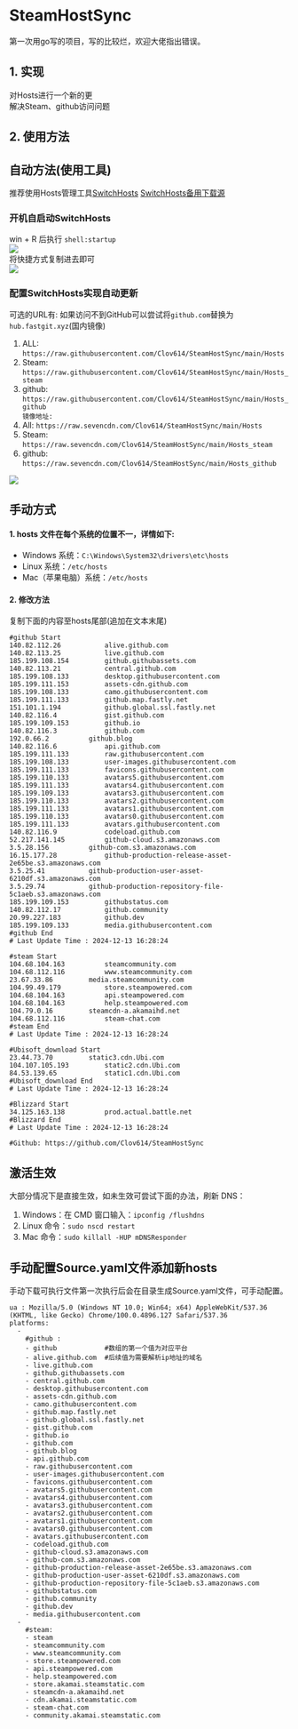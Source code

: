 # SteamHostSync
第一次用go写的项目，写的比较烂，欢迎大佬指出错误。

## 1. 实现
对Hosts进行一个新的更  
解决Steam、github访问问题

## 2. 使用方法
## 自动方法(使用工具)
推荐使用Hosts管理工具[SwitchHosts](https://github.com/oldj/SwitchHosts) 
[SwitchHosts备用下载源](https://nas.iaimi.info/s/nT5pb8jMQp32QwB)
### 开机自启动SwitchHosts
win + R 后执行 `shell:startup`    
![](/img/1.png)  
将快捷方式复制进去即可  
![](/img/2.png)  
### 配置SwitchHosts实现自动更新  
可选的URL有:
如果访问不到GitHub可以尝试将`github.com`替换为`hub.fastgit.xyz`(国内镜像)
1. ALL: `https://raw.githubusercontent.com/Clov614/SteamHostSync/main/Hosts`  
2. Steam: `https://raw.githubusercontent.com/Clov614/SteamHostSync/main/Hosts_steam`  
3. github: `https://raw.githubusercontent.com/Clov614/SteamHostSync/main/Hosts_github`    
`镜像地址:`
4. All: `https://raw.sevencdn.com/Clov614/SteamHostSync/main/Hosts`  
5. Steam: `https://raw.sevencdn.com/Clov614/SteamHostSync/main/Hosts_steam`  
6. github: `https://raw.sevencdn.com/Clov614/SteamHostSync/main/Hosts_github`  

![](/img/3.png)

## 手动方式
#### 1. hosts 文件在每个系统的位置不一，详情如下:
- Windows 系统：`C:\Windows\System32\drivers\etc\hosts`
- Linux 系统：`/etc/hosts`
- Mac（苹果电脑）系统：`/etc/hosts`

#### 2. 修改方法
复制下面的内容至hosts尾部(追加在文本末尾)

```
#github Start
140.82.112.26			alive.github.com
140.82.113.25			live.github.com
185.199.108.154			github.githubassets.com
140.82.113.21			central.github.com
185.199.108.133			desktop.githubusercontent.com
185.199.111.153			assets-cdn.github.com
185.199.108.133			camo.githubusercontent.com
185.199.111.133			github.map.fastly.net
151.101.1.194			github.global.ssl.fastly.net
140.82.116.4			gist.github.com
185.199.109.153			github.io
140.82.116.3			github.com
192.0.66.2			github.blog
140.82.116.6			api.github.com
185.199.111.133			raw.githubusercontent.com
185.199.108.133			user-images.githubusercontent.com
185.199.111.133			favicons.githubusercontent.com
185.199.110.133			avatars5.githubusercontent.com
185.199.111.133			avatars4.githubusercontent.com
185.199.109.133			avatars3.githubusercontent.com
185.199.110.133			avatars2.githubusercontent.com
185.199.111.133			avatars1.githubusercontent.com
185.199.110.133			avatars0.githubusercontent.com
185.199.111.133			avatars.githubusercontent.com
140.82.116.9			codeload.github.com
52.217.141.145			github-cloud.s3.amazonaws.com
3.5.28.156			github-com.s3.amazonaws.com
16.15.177.28			github-production-release-asset-2e65be.s3.amazonaws.com
3.5.25.41			github-production-user-asset-6210df.s3.amazonaws.com
3.5.29.74			github-production-repository-file-5c1aeb.s3.amazonaws.com
185.199.109.153			githubstatus.com
140.82.112.17			github.community
20.99.227.183			github.dev
185.199.109.133			media.githubusercontent.com
#github End
# Last Update Time : 2024-12-13 16:28:24 

#steam Start
104.68.104.163			steamcommunity.com
104.68.112.116			www.steamcommunity.com
23.67.33.86			media.steamcommunity.com
104.99.49.179			store.steampowered.com
104.68.104.163			api.steampowered.com
104.68.104.163			help.steampowered.com
104.79.0.16			steamcdn-a.akamaihd.net
104.68.112.116			steam-chat.com
#steam End
# Last Update Time : 2024-12-13 16:28:24 

#Ubisoft_download Start
23.44.73.70			static3.cdn.Ubi.com
104.107.105.193			static2.cdn.Ubi.com
84.53.139.65			static1.cdn.Ubi.com
#Ubisoft_download End
# Last Update Time : 2024-12-13 16:28:24 

#Blizzard Start
34.125.163.138			prod.actual.battle.net
#Blizzard End
# Last Update Time : 2024-12-13 16:28:24 

#Github: https://github.com/Clov614/SteamHostSync

```

## 激活生效
大部分情况下是直接生效，如未生效可尝试下面的办法，刷新 DNS：
1. Windows：在 CMD 窗口输入：`ipconfig /flushdns`
2. Linux 命令：`sudo nscd restart`
3. Mac 命令：`sudo killall -HUP mDNSResponder`  

## 手动配置Source.yaml文件添加新hosts  
手动下载可执行文件第一次执行后会在目录生成Source.yaml文件，可手动配置。  

```
ua : Mozilla/5.0 (Windows NT 10.0; Win64; x64) AppleWebKit/537.36 (KHTML, like Gecko) Chrome/100.0.4896.127 Safari/537.36
platforms:
  -
    #github :
    - github            #数组的第一个值为对应平台
    - alive.github.com  #后续值为需要解析ip地址的域名
    - live.github.com
    - github.githubassets.com
    - central.github.com
    - desktop.githubusercontent.com
    - assets-cdn.github.com
    - camo.githubusercontent.com
    - github.map.fastly.net
    - github.global.ssl.fastly.net
    - gist.github.com
    - github.io
    - github.com
    - github.blog
    - api.github.com
    - raw.githubusercontent.com
    - user-images.githubusercontent.com
    - favicons.githubusercontent.com
    - avatars5.githubusercontent.com
    - avatars4.githubusercontent.com
    - avatars3.githubusercontent.com
    - avatars2.githubusercontent.com
    - avatars1.githubusercontent.com
    - avatars0.githubusercontent.com
    - avatars.githubusercontent.com
    - codeload.github.com
    - github-cloud.s3.amazonaws.com
    - github-com.s3.amazonaws.com
    - github-production-release-asset-2e65be.s3.amazonaws.com
    - github-production-user-asset-6210df.s3.amazonaws.com
    - github-production-repository-file-5c1aeb.s3.amazonaws.com
    - githubstatus.com
    - github.community
    - github.dev
    - media.githubusercontent.com
  -
    #steam:
    - steam
    - steamcommunity.com
    - www.steamcommunity.com
    - store.steampowered.com
    - api.steampowered.com
    - help.steampowered.com
    - store.akamai.steamstatic.com
    - steamcdn-a.akamaihd.net
    - cdn.akamai.steamstatic.com
    - steam-chat.com
    - community.akamai.steamstatic.com
```
